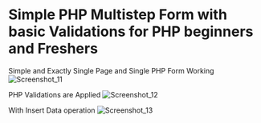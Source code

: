 # Simple PHP Multistep Form with basic Validations for PHP beginners and Freshers

Simple and Exactly Single Page and Single PHP Form Working
![Screenshot_11](https://user-images.githubusercontent.com/91017111/181908436-05ba9a9a-80b7-4dcf-aea4-ec9ebdb4d051.png)

PHP Validations are Applied 
![Screenshot_12](https://user-images.githubusercontent.com/91017111/181908516-d57e685c-dff4-4806-a6e8-b8535f3396f5.png)

With Insert Data operation 
![Screenshot_13](https://user-images.githubusercontent.com/91017111/181908662-6cd8767a-d1cb-4b91-bed9-5a38932ea6ac.png)
